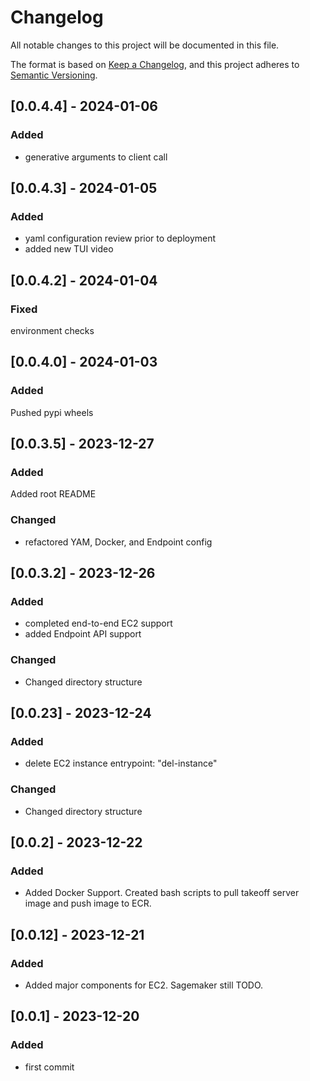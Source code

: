 # Changelog

All notable changes to this project will be documented in this file.

The format is based on [Keep a Changelog](https://keepachangelog.com/en/1.0.0/), and this project adheres to [Semantic Versioning](https://semver.org/spec/v2.0.0.html).

## [0.0.4.4] - 2024-01-06

### Added

- generative arguments to client call

## [0.0.4.3] - 2024-01-05

### Added

- yaml configuration review prior to deployment
- added new TUI video

## [0.0.4.2] - 2024-01-04

### Fixed

environment checks

## [0.0.4.0] - 2024-01-03

### Added

Pushed pypi wheels

## [0.0.3.5] - 2023-12-27

### Added

Added root README

### Changed

- refactored YAM, Docker, and Endpoint config

## [0.0.3.2] - 2023-12-26

### Added

- completed end-to-end EC2 support
- added Endpoint API support

### Changed

- Changed directory structure

## [0.0.23] - 2023-12-24

### Added

- delete EC2 instance entrypoint: "del-instance"

### Changed

- Changed directory structure

## [0.0.2] - 2023-12-22

### Added

- Added Docker Support. Created bash scripts to pull takeoff server image and push image to ECR.

## [0.0.12] - 2023-12-21

### Added

- Added major components for EC2. Sagemaker still TODO.

## [0.0.1] - 2023-12-20

### Added

- first commit 
